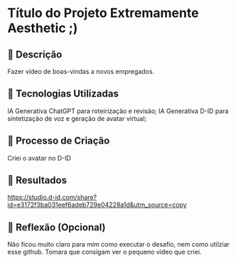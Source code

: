 # Título do Projeto Extremamente Aesthetic ;)

## 📒 Descrição
Fazer vídeo de boas-vindas a novos empregados.

## 🤖 Tecnologias Utilizadas
IA Generativa ChatGPT para roteirização e revisão;
IA Generativa D-ID para sintetização de voz e geração de avatar virtual;

## 🧐 Processo de Criação
Criei o avatar no D-ID

## 🚀 Resultados
https://studio.d-id.com/share?id=e3172f3ba031eef6adeb729e04228a1d&utm_source=copy    

## 💭 Reflexão (Opcional)
Não ficou muito claro para mim como executar o desafio, nem como utilziar esse github. Tomara que consigam ver o pequeno vídeo que criei. 
